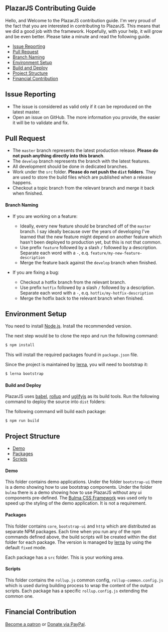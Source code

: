 ## PlazarJS Contributing Guide

Hello, and Welcome to the PlazarJS contribution guide. I'm very proud of the fact that you are interested in contributing to PlazarJS. This means that we did a good job with the framework. Hopefully, with your help, it will grow and be even better. Please take a minute and read the following guide.

- [Issue Reporting](#issue-reporting)
- [Pull Request](#pull-request)
- [Branch Naming](#branch-naming)
- [Environment Setup](#environment-setup)
- [Build and Deploy](#build-and-deploy)
- [Project Structure](#project-structure)
- [Financial Contribution](#financial-contribution)

## Issue Reporting

- The issue is considered as valid only if it can be reproduced on the latest master.
- Open an issue on GitHub. The more information you provide, the easier it will be to validate and fix.

## Pull Request

- The `master` branch represents the latest production release. **Please do not push anything directly into this branch**.
- The `develop` branch represents the branch with the latest features.
- All development should be done in dedicated branches.
- Work under the `src` folder. **Please do not push the `dist` folders**. They are used to store the build files which are published when a release happens.
- Checkout a topic branch from the relevant branch and merge it back when finished.

#### Branch Naming

- If you are working on a feature:
    - Ideally, every new feature should be branched off of the `master` branch. I say ideally because over the years of developing I've learned that the new feature might depend on another feature which hasn't been deployed to production yet, but this is not that common.
    - Use prefix `feature` followed by a slash `/` followed by a description. Separate each word with a `-`, e.q. `feature/my-new-feature-description`
    - Merge the feature back against the `develop` branch when finished.

- If you are fixing a bug:
    - Checkout a hotfix branch from the relevant branch.
    - Use prefix `hotfix` followed by a slash `/` followed by a description. Separate each word with a `-`, e.q. `hotfix/my-hotfix-description`
    - Merge the hotfix back to the relevant branch when finished.

## Environment Setup

You need to install [Node.js](http://nodejs.org). Install the recommended version.

The next step would be to clone the repo and run the following command:

```bash
$ npm install
```

This will install the required packages found in `package.json` file.

Since the project is maintained by [lerna](https://github.com/lerna/lerna), you will need to bootstrap it:

```bash
$ lerna bootstrap
```

#### Build and Deploy

PlazarJS uses [babel](https://babeljs.io/), [rollup](https://rollupjs.org/guide/en) and [uglifyjs](https://github.com/mishoo/UglifyJS2) as its build tools. Run the following command to deploy the source into `dist` folders:

The following command will build each package:
```
$ npm run build
```
## Project Structure

- [Demo](#demo)
- [Packages](#packages)
- [Scripts](#scripts)

#### Demo

This folder contains demo applications. Under the folder `bootstrap-ui` there is a demo showing how to use bootstrap components. Under the folder `bulma` there is a demo showing how to use PlazarJS without any ui components pre-defined. The [Bulma CSS Framework](https://bulma.io/) was used only to speed up the styling of the demo application. It is not a requirement.

#### Packages

This folder contains `core`, `bootstrap-ui` and `http` which are distributed as separate NPM packages. Each time when you run any of the npm commands defined above, the build scripts will be created within the dist folder for each package. The version is managed by [lerna](https://github.com/lerna/lerna) by using the default `fixed` mode.

Each package has a `src` folder. This is your working area.

#### Scripts

This folder contains the `rollup.js` common config, `rollup-common.config.js` which is used during building process to wrap the content of the output scripts. Each package has a specific `rollup.config.js` extending the common one.

## Financial Contribution

[Become a patron](https://www.patreon.com/mprotic) or [Donate via PayPal](https://www.paypal.me/mprotic).